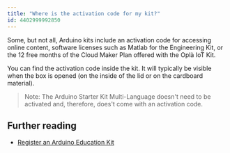 ```yaml
---
title: "Where is the activation code for my kit?"
id: 4402999992850
---
```


Some, but not all, Arduino kits include an activation code for accessing online content, software licenses such as Matlab for the Engineering Kit, or the 12 free months of the Cloud Maker Plan offered with the Oplà IoT Kit.

You can find the activation code inside the kit. It will typically be visible when the box is opened (on the inside of the lid or on the cardboard material).

> Note: The Arduino Starter Kit Multi-Language doesn't need to be activated and, therefore, does't come with an activation code.

## Further reading

* <a class="link-chevron-right" href="https://support.arduino.cc/hc/en-us/articles/4407393580818-Register-an-Arduino-Education-Kit#fnref1">Register an Arduino Education Kit</a>
